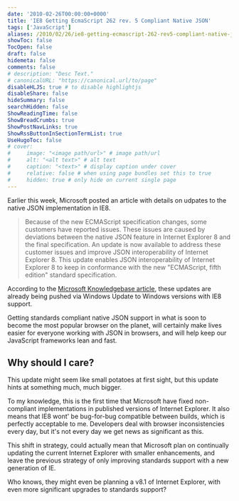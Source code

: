 ```yaml
---
date: '2010-02-26T00:00:00+0000'
title: 'IE8 Getting EcmaScript 262 rev. 5 Compliant Native JSON'
tags: ['JavaScript']
aliases: /2010/02/26/ie8-getting-ecmascript-262-rev5-compliant-native-json/
showToc: false
TocOpen: false
draft: false
hidemeta: false
comments: false
# description: "Desc Text."
# canonicalURL: "https://canonical.url/to/page"
disableHLJS: true # to disable highlightjs
disableShare: false
hideSummary: false
searchHidden: false
ShowReadingTime: false
ShowBreadCrumbs: true
ShowPostNavLinks: true
ShowRssButtonInSectionTermList: true
UseHugoToc: false
# cover:
#     image: "<image path/url>" # image path/url
#     alt: "<alt text>" # alt text
#     caption: "<text>" # display caption under cover
#     relative: false # when using page bundles set this to true
#     hidden: true # only hide on current single page
---
```


Earlier this week, Microsoft posted an article with details on udpates to the native JSON implementation in IE8.

> Because of the new ECMAScript specification changes, some customers have reported issues. These issues are caused by deviations between the native JSON feature in Internet Explorer 8 and the final specification. An update is now available to address these customer issues and improve JSON interoperability of Internet Explorer 8. This update enables JSON interoperability of Internet Explorer 8 to keep in conformance with the new "ECMAScript, fifth edition" standard specification.

According to the [Microsoft Knowledgebase article](http://support.microsoft.com/kb/976662), these updates are already being pushed via Windows Update to Windows versions with IE8 support.

Getting standards compliant native JSON support in what is soon to become the most popular browser on the planet, will certainly make lives easier for everyone working with JSON in browsers, and will help keep our JavaScript frameworks lean and fast.

## Why should I care?

This update might seem like small potatoes at first sight, but this update hints at something much, much bigger.

To my knowledge, this is the first time that Microsoft have fixed non-compliant implementations in published versions of Internet Explorer. It also means that IE8 wont' be bug-for-bug compatible between builds, which is perfectly acceptable to me. Developers deal with browser inconsistencies every day, but it's not every day we get news as significant as this.

This shift in strategy, could actually mean that Microsoft plan on continually updating the current Internet Explorer with smaller enhancements, and leave the previous strategy of only improving standards support with a new generation of IE.

Who knows, they might even be planning a v8.1 of Internet Explorer, with even more significant upgrades to standards support?
